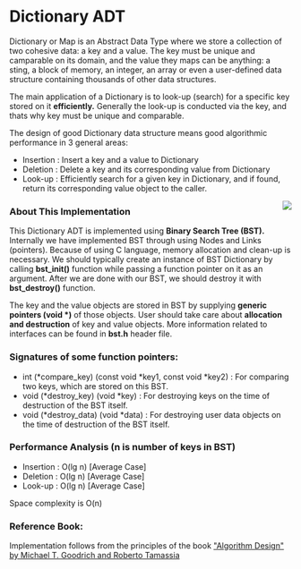 # Dictionary ADT

Dictionary or Map is an Abstract Data Type where we store a collection of two cohesive data: a key and a value. The key must be unique and camparable on its domain, and the value they maps can be anything: a sting, a block of memory, an integer, an array or even a user-defined data structure containing thousands of other data structures.

The main application of a Dictionary is to look-up (search) for a specific key stored on it <b>efficiently.</b> Generally the look-up is conducted via the key, and thats why key must be unique and comparable.

The design of good Dictionary data structure means good algorithmic performance in 3 general areas:
  * Insertion : Insert a key and a value to Dictionary
  * Deletion  : Delete a key and its corresponding value from Dictionary
  * Look-up   : Efficiently search for a given key in Dictionary, and if found, return its corresponding value object to the caller.

<img align="right" src="https://github.com/AKD92/Tree-Based-Dictionary-ADT/raw/master/book_ds_mtrt.jpg">

### About This Implementation
This Dictionary ADT is implemented using <b>Binary Search Tree (BST).</b> Internally we have implemented BST through using Nodes and Links (pointers). Because of using C language, memory allocation and clean-up is necessary. We should typically create an instance of BST Dictionary by calling <b>bst_init()</b> function while passing a function pointer on it as an argument. After we are done with our BST, we should destroy it with <b>bst_destroy()</b> function.

The key and the value objects are stored in BST by supplying <b>generic pointers (void *)</b> of those objects. User should take care about <b>allocation and destruction</b> of key and value objects. More information related to interfaces can be found in <b>bst.h</b> header file.

### Signatures of some function pointers:
  * int (*compare_key) (const void *key1, const void *key2) : For comparing two keys, which are stored on this BST.
  * void (*destroy_key) (void *key) : For destroying keys on the time of destruction of the BST itself.
  * void (*destroy_data) (void *data) : For destroying user data objects on the time of destruction of the BST itself.

### Performance Analysis (n is number of keys in BST)
  * Insertion : O(lg n)         [Average Case]
  * Deletion  : O(lg n)         [Average Case]
  * Look-up   : O(lg n)         [Average Case]
 
Space complexity is O(n)


### Reference Book:
Implementation follows from the principles of the book <a href="http://ww3.algorithmdesign.net/">"Algorithm Design" by Michael T. Goodrich and Roberto Tamassia</a>

